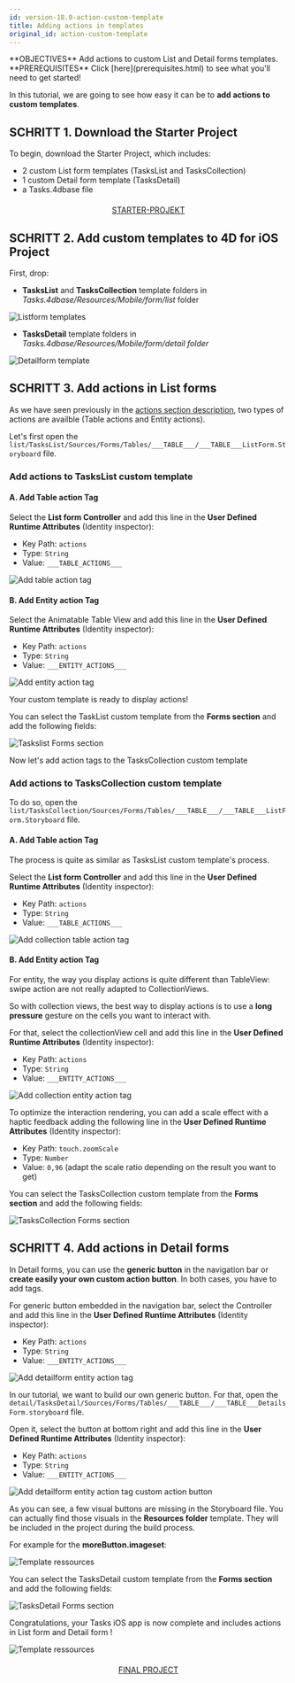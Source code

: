 ```yaml
---
id: version-18.0-action-custom-template
title: Adding actions in templates
original_id: action-custom-template
---
```


<div markdown="1" class = "objectives">
**OBJECTIVES**
Add actions to custom List and Detail forms templates.</div> <div markdown="1" class = "prerequisites">
**PREREQUISITES**
Click [here](prerequisites.html) to see what you'll need to get started!</div>

In this tutorial, we are going to see how easy it can be to **add actions to custom templates**.

## SCHRITT 1. Download the Starter Project

To begin, download the Starter Project, which includes:

* 2 custom List form templates (TasksList and TasksCollection)
* 1 custom Detail form template (TasksDetail)
* a Tasks.4dbase file

<div markdown="1" style="text-align: center; margin-top: 20px; margin-bottom: 20px">

<a class="button"
href="https://github.com/4d-for-ios/tutorial-AddingActionToTemplates/archive/1dc5aecfbea62a9999d571cb1a956f1ef6983111.zip">STARTER-PROJEKT</a>
</div>

## SCHRITT 2. Add custom templates to 4D for iOS Project

First, drop:

* **TasksList** and **TasksCollection** template folders in *Tasks.4dbase/Resources/Mobile/form/list* folder

![Listform templates](assets/en/actions/Listform-templates.png)

* **TasksDetail** template folders in *Tasks.4dbase/Resources/Mobile/form/detail folder*

![Detailform template](assets/en/actions/Detailform-template.png)

## SCHRITT 3. Add actions in List forms

As we have seen previously in the [actions section description](actions.html), two types of actions are availble (Table actions and Entity actions).

Let's first open the `list/TasksList/Sources/Forms/Tables/___TABLE___/___TABLE___ListForm.Storyboard` file.

### Add actions to TasksList custom template

#### A. Add Table action Tag

Select the **List form Controller** and add this line in the **User Defined Runtime Attributes** (Identity inspector):

* Key Path: `actions`
* Type: `String`
* Value: `___TABLE_ACTIONS___`

![Add table action tag](assets/en/actions/Add-table-tag-taskslist.png)


#### B. Add Entity action Tag

Select the Animatable Table View and add this line in the **User Defined Runtime Attributes** (Identity inspector):

* Key Path: `actions`
* Type: `String`
* Value: `___ENTITY_ACTIONS___`

![Add entity action tag](assets/en/actions/Add-entity-tag-taskslist.png)

Your custom template is ready to display actions!

You can select the TaskList custom template from the **Forms section** and add the following fields:

![Taskslist Forms section](assets/en/actions/listform-taskslist-forms-section.png)

Now let's add action tags to the TasksCollection custom template

### Add actions to TasksCollection custom template

To do so, open the `list/TasksCollection/Sources/Forms/Tables/___TABLE___/___TABLE___ListForm.Storyboard` file.

#### A. Add Table action Tag

The process is quite as similar as TasksList custom template's process.

Select the **List form Controller** and add this line in the **User Defined Runtime Attributes** (Identity inspector):

* Key Path: `actions`
* Type: `String`
* Value: `___TABLE_ACTIONS___`

![Add collection table action tag](assets/en/actions/Add-collection-table-tag-taskslist.png)

#### B. Add Entity action Tag

For entity, the way you display actions is quite different than TableView: swipe action are not really adapted to CollectionViews.

So with collection views, the best way to display actions is to use a **long pressure** gesture on the cells you want to interact with.

For that, select the collectionView cell and add this line in the **User Defined Runtime Attributes** (Identity inspector):

* Key Path: `actions`
* Type: `String`
* Value: `___ENTITY_ACTIONS___`

![Add collection entity action tag](assets/en/actions/Add-collection-entity-tag-taskslist.png)

To optimize the interaction rendering, you can add a scale effect with a haptic feedback adding the following line in the **User Defined Runtime Attributes** (Identity inspector):

* Key Path: `touch.zoomScale`
* Type: `Number`
* Value: `0,96` (adapt the scale ratio depending on the result you want to get)

You can select the TasksCollection custom template from the **Forms section** and add the following fields:

![TasksCollection Forms section](assets/en/actions/listform-taskscollection-forms-section.png)


## SCHRITT 4. Add actions in Detail forms

In Detail forms, you can use the **generic button** in the navigation bar or **create easily your own custom action button**. In both cases, you have to add tags.

For generic button embedded in the navigation bar, select the Controller and add this line in the **User Defined Runtime Attributes** (Identity inspector):

* Key Path: `actions`
* Type: `String`
* Value: `___ENTITY_ACTIONS___`

![Add detailform entity action tag](assets/en/actions/Detail-form-action-navigationBar.png)

In our tutorial, we want to build our own generic button. For that, open the `detail/TasksDetail/Sources/Forms/Tables/___TABLE___/___TABLE___DetailsForm.storyboard` file.

Open it, select the button at bottom right and add this line in the **User Defined Runtime Attributes** (Identity inspector):

* Key Path: `actions`
* Type: `String`
* Value: `___ENTITY_ACTIONS___`

![Add detailform entity action tag custom action button](assets/en/actions/Detail-form-action-custom-action-Button.png)

As you can see, a few visual buttons are missing in the Storyboard file. You can actually find those visuals in the  **Resources folder** template. They will be included in the project during the build process.

For example for the **moreButton.imageset**:

![Template ressources](assets/en/actions/Template-Ressources.png)

You can select the TasksDetail custom template from the **Forms section** and add the following fields:

![TasksDetail Forms section](assets/en/actions/detailform-forms-section.png)

Congratulations, your Tasks iOS app is now complete and includes actions in List form and Detail form !

![Template ressources](assets/en/actions/ListForm-entity-action-tableview.png)

<div markdown="1" style="text-align: center; margin-top: 20px; margin-bottom: 20px">

<a class="button"
href="https://github.com/4d-for-ios/tutorial-AddingActionToTemplates/releases/latest/download/tutorial-AddingActionToTemplates.zip">FINAL PROJECT</a>
</div>

